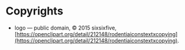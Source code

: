 # Copyrights

* logo &mdash; public domain, &copy; 2015 sixsixfive, [https://openclipart.org/detail/212148/rodentiaiconstextxcopying](https://openclipart.org/detail/212148/rodentiaiconstextxcopying).
